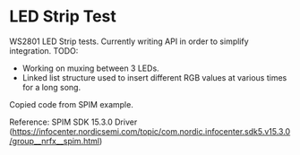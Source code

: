 LED Strip Test
=====

WS2801 LED Strip tests. Currently writing API in order to simplify integration. 
TODO: 
  * Working on muxing between 3 LEDs.
  * Linked list structure used to insert different RGB values at various times for a long song. 

Copied code from SPIM example. 

Reference: SPIM SDK 15.3.0 Driver 
(https://infocenter.nordicsemi.com/topic/com.nordic.infocenter.sdk5.v15.3.0/group__nrfx__spim.html)

